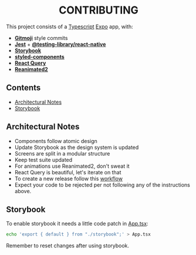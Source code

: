 <h1 align="center">CONTRIBUTING</h1>

This project consists of a [Typescript](https://www.typescriptlang.org/) [Expo](https://expo.dev/) app, with:
  - [**Gitmoji**](https://gitmoji.dev/) style commits
  - [**Jest**](https://jestjs.io/) + [**@testing-library/react-native**](https://testing-library.com/docs/react-native-testing-library/intro/)
  - [**Storybook**](https://storybook.js.org/)
  - [**styled-components**](https://styled-components.com/)
  - [**React Query**](https://react-query.tanstack.com/)
  - [**Reanimated2**](https://www.reanimated2.com/)

## Contents

- [Architectural Notes](#architectural-notes)
- [Storybook](#storybook)

## Architectural Notes

- Components follow atomic design
- Update Storybook as the design system is updated
- Screens are split in a modular structure
- Keep test suite updated
- For animations use Reanimated2, don't sweat it
- React Query is beautiful, let's iterate on that
- To create a new release follow this [workflow](https://docs.gitmoji-changelog.dev/#/?id=workflow)
- Expect your code to be rejected per not following any of the instructions above.

## Storybook

To enable storybook it needs a little code patch in [App.tsx](./App.tsx):
```bash
echo 'export { default } from "./storybook";' > App.tsx
```
Remember to reset changes after using storybook.